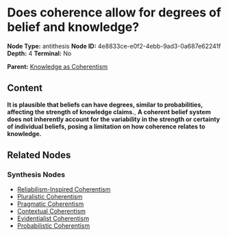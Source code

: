 # Does coherence allow for degrees of belief and knowledge?

**Node Type:** antithesis
**Node ID:** 4e8833ce-e0f2-4ebb-9ad3-0a687e62241f
**Depth:** 4
**Terminal:** No

**Parent:** [Knowledge as Coherentism](knowledge-as-coherentism-synthesis-d63bd1e5-75cf-404b-b00d-99a1f2772c05.md)

## Content

**It is plausible that beliefs can have degrees, similar to probabilities, affecting the strength of knowledge claims.**, **A coherent belief system does not inherently account for the variability in the strength or certainty of individual beliefs, posing a limitation on how coherence relates to knowledge.**

## Related Nodes

### Synthesis Nodes

- [Reliabilism-Inspired Coherentism](reliabilism-inspired-coherentism-synthesis-1cfdd8b3-9c0d-43e7-8aba-615ce26435ed.md)
- [Pluralistic Coherentism](pluralistic-coherentism-synthesis-5a25d6ff-9be1-4141-86a4-8b69c3eff1d4.md)
- [Pragmatic Coherentism](pragmatic-coherentism-synthesis-ab1d2164-8eb3-428d-b799-38c98538636d.md)
- [Contextual Coherentism](contextual-coherentism-synthesis-82a0e18e-2e22-4222-bb02-8233cdf57e7d.md)
- [Evidentialist Coherentism](evidentialist-coherentism-synthesis-44445df7-0815-4f11-970c-9c6ee69d5757.md)
- [Probabilistic Coherentism](probabilistic-coherentism-synthesis-8ed03222-a084-496d-92ac-8ad2c563ad99.md)
